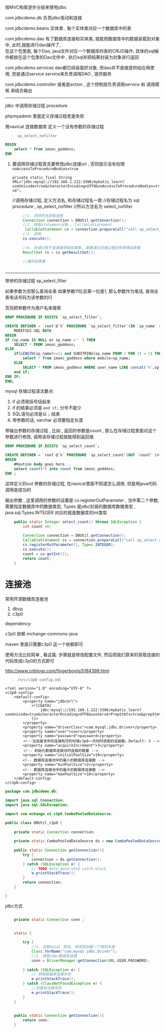 按MVC构架逐步分层来使用jdbc


com.jdbcdemo.db  负责jdbc驱动和连接

com.jdbcdemo.beans
    实体类 , 每个实体类对应一个数据库中的表

com.jdbcdemo.dao
    有了数据库连接和实体类, 就能把数据库中的数据装载到对象中, 此时,就能进行dao操作了,  
    在这个包里面, 每个Dao, java文件对应一个数据库的表的CRUD操作, 
    具体的sql操作都放在这个包里的Dao文件中 , 执行sql并把结果封装为对象进行返回

com.jdbcdemo.services
    dao都已经装载好对象, 但dao并不直接提供给应用使用, 而是通过service 
    service来负责调用DAO , 提供服务


com.jdbcdemo.controller
    或者是action , 这个控制层负责调用service 和 调用模板 来结合输出


---

jdbc 中调用存储过程 procedure

phpmyadmin 里面定义存储过程老是失败

用navicat 连接数据库 定义一个没有参数的存储过程 
> `sp_select_nofilter`
```sql
BEGIN
	select * from imooc_goddess;
END
```

1. 要调用存储过程首先要修改jdbc连接url , 否则提示没有权限  `noAccessToProcedureBodies=true`

	`private static final String URL="jdbc:mysql://192.168.1.222:3306/mybatis_learn?useUnicode=true&characterEncoding=UTF8&noAccessToProcedureBodies=true";`

	//调用存储过程, 定义方法名, 和存储过程名一致
	//存储过程名为    sql procedure    , sp_select_nofilter 
	//所以方法名为 select_nofilter

```java
		//1. 同样的先获取连接
		Connection connection = DBUtil.getConnection();
		//2. 获取statement对象 , CallableStatement
		 CallableStatement cs = connection.prepareCall("call sp_select_nofilter()");
		//3. 调用
		cs.execute();
		
		//4. 存储过程不是直接获取结果集, 需要通过存储过程回参获得结果集
		ResultSet rs = cs.getResultSet();
		
		//遍历结果集
		
```

---- 
带参的存储过程 sp_select_filter

如果参数为空那么查询全表
如果参数11位且第一位是1, 那么参数作为电话, 查询全表电话号码为该参数的行

否则把参数作为用户名来搜索


```SQL
DROP PROCEDURE IF EXISTS `sp_select_filter`;

CREATE DEFINER = `root`@`%` PROCEDURE `sp_select_filter`(IN `sp_name` varchar(20))
    MODIFIES SQL DATA
BEGIN
IF (sp_name IS NULL or sp_name ='' ) THEN  
	SELECT * FROM imooc_goddess;
ELSE
	if(LENGTH(sp_name)>=11 and SUBSTRING(sp_name FROM 1 FOR 1) = 1) THEN
		select * from imooc_goddess where mobile=sp_name;
	ELSE
		SELECT * FROM imooc_goddess WHERE user_name LIKE concat('%',sp_name,'%');  
	end if;
END IF; 
END;
```


mysql 存储过程语法要点:

1. if 必须用括号括起来 
2. if 的结束必须是 `end if;`  分号不能少
3. SQL语句必须是以 `;` 结束
4. 带参数的话, varchar 必须要指定长度


带输出参数的存储过程 , 比如 , 返回的参数是count , 那么在存储过程里面对这个参数进行修改, 
调用该存储过程就能得到返回值

```SQL
DROP PROCEDURE IF EXISTS `sp_select_count`;

CREATE DEFINER = `root`@`%` PROCEDURE `sp_select_count`(OUT `count` int(10))
BEGIN
	#Routine body goes here...
	select count(*) into count from imooc_goddess;
END ;


```

这样定义的out 参数的存储过程, 在navicat里面不知道怎么调用, 但是用java代码调用是成功的



输出参数 , 这里调用的参数的设置是 cs.registerOutParameter , 当中第二个参数, 需要指定数据库中的数据类型,  Types 是jdbc封装的数据库数据类型 , java.sql.Types.INTEGER 对应的就是数据库的int类型

```java
	public static Integer select_count() throws SQLException {
		int count =0;
		
		Connection connection = DBUtil.getConnection();
		CallableStatement cs = connection.prepareCall("call sp_select_count(?)");
		cs.registerOutParameter(1, Types.INTEGER);
		cs.execute();
		count = cs.getInt(1);
		return count;
	}
```

# 连接池

常用开源数据库连接池

1. dbcp
2. c3p0


dependency:

c3p0 依赖  mchange-commons-java

maven 里面只需要c3p0 这一个依赖即可

使用方法比较简单 , 看这篇:  步骤就是修改配置文件, 然后把我们原来的获取连接的代码改成c3p0的方式即可

http://www.cnblogs.com/fingerboy/p/5184398.html

> `/src/c3p0-config.xml`
```
<?xml version="1.0" encoding="UTF-8" ?>
<c3p0-config>
    <default-config> 
        <property name="jdbcUrl">
            <![CDATA[
                jdbc:mysql://192.168.1.222:3306/mybatis_learn?useUnicode=true&characterEncoding=UTF8&useServerPrepStmts=true&prepStmtCacheSqlLimit=256&cachePrepStmts=true&prepStmtCacheSize=256&rewriteBatchedStatements=true&noAccessToProcedureBodies=true
            ]]>
        </property>
        <property name="driverClass">com.mysql.jdbc.Driver</property>
        <property name="user">user</property>
        <property name="password">password</property> 
　　     <!--当连接池中的连接耗尽的时候c3p0一次同时获取的连接数。Default: 3 -->
        <property name="acquireIncrement">3</property>
　　     <!-- 初始化数据库连接池时连接的数量 -->
        <property name="initialPoolSize">10</property>
        <!-- 数据库连接池中的最小的数据库连接数 -->
        <property name="minPoolSize">2</property>
        <!-- 数据库连接池中的最大的数据库连接数 -->
        <property name="maxPoolSize">10</property>
    </default-config>
</c3p0-config>
```


```java
package com.jdbcdemo.db;

import java.sql.Connection;
import java.sql.SQLException;

import com.mchange.v2.c3p0.ComboPooledDataSource;

public class DBUtil_c3p0 {
	
	private static Connection connection;
	
	private static ComboPooledDataSource ds = new ComboPooledDataSource();
	
	public static Connection getConnection(){
		try {
			connection = ds.getConnection();
		} catch (SQLException e) {
			// TODO Auto-generated catch block
			e.printStackTrace();
		}
		return connection;
	}

}
```

jdbc方式

```java

	private static Connection conn ;
	
	
	static {

		try {
			//1. 加载mysql 驱动, 用反射加载一个类到本身
			Class.forName("com.mysql.jdbc.Driver");
			//2. 获取jdbc数据库连接
			conn = DriverManager.getConnection(URL,USER,PASSWORD);
		
		} catch (SQLException e) {
			// 获取数据库连接失败
			e.printStackTrace();
		} catch (ClassNotFoundException e) {
			//加载驱动类失败
			e.printStackTrace();
		}
	}
	
	
	public static Connection getConnection(){
		return conn;
	}
```